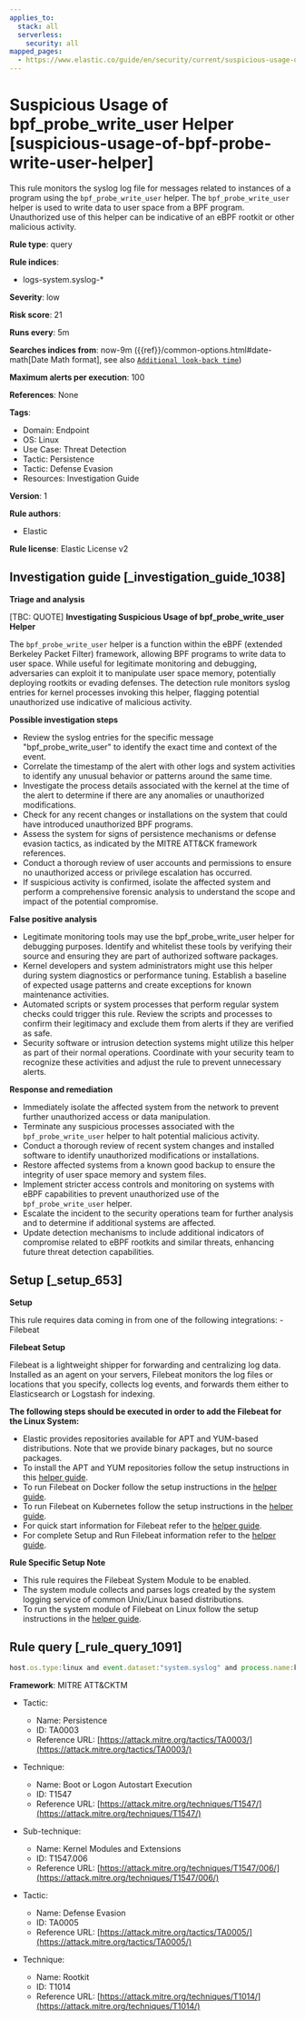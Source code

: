 ```yaml
---
applies_to:
  stack: all
  serverless:
    security: all
mapped_pages:
  - https://www.elastic.co/guide/en/security/current/suspicious-usage-of-bpf-probe-write-user-helper.html
---
```


# Suspicious Usage of bpf_probe_write_user Helper [suspicious-usage-of-bpf-probe-write-user-helper]

This rule monitors the syslog log file for messages related to instances of a program using the `bpf_probe_write_user` helper. The `bpf_probe_write_user` helper is used to write data to user space from a BPF program. Unauthorized use of this helper can be indicative of an eBPF rootkit or other malicious activity.

**Rule type**: query

**Rule indices**:

* logs-system.syslog-*

**Severity**: low

**Risk score**: 21

**Runs every**: 5m

**Searches indices from**: now-9m ({{ref}}/common-options.html#date-math[Date Math format], see also [`Additional look-back time`](docs-content://solutions/security/detect-and-alert/create-detection-rule.md#rule-schedule))

**Maximum alerts per execution**: 100

**References**: None

**Tags**:

* Domain: Endpoint
* OS: Linux
* Use Case: Threat Detection
* Tactic: Persistence
* Tactic: Defense Evasion
* Resources: Investigation Guide

**Version**: 1

**Rule authors**:

* Elastic

**Rule license**: Elastic License v2

## Investigation guide [_investigation_guide_1038]

**Triage and analysis**

[TBC: QUOTE]
**Investigating Suspicious Usage of bpf_probe_write_user Helper**

The `bpf_probe_write_user` helper is a function within the eBPF (extended Berkeley Packet Filter) framework, allowing BPF programs to write data to user space. While useful for legitimate monitoring and debugging, adversaries can exploit it to manipulate user space memory, potentially deploying rootkits or evading defenses. The detection rule monitors syslog entries for kernel processes invoking this helper, flagging potential unauthorized use indicative of malicious activity.

**Possible investigation steps**

* Review the syslog entries for the specific message "bpf_probe_write_user" to identify the exact time and context of the event.
* Correlate the timestamp of the alert with other logs and system activities to identify any unusual behavior or patterns around the same time.
* Investigate the process details associated with the kernel at the time of the alert to determine if there are any anomalies or unauthorized modifications.
* Check for any recent changes or installations on the system that could have introduced unauthorized BPF programs.
* Assess the system for signs of persistence mechanisms or defense evasion tactics, as indicated by the MITRE ATT&CK framework references.
* Conduct a thorough review of user accounts and permissions to ensure no unauthorized access or privilege escalation has occurred.
* If suspicious activity is confirmed, isolate the affected system and perform a comprehensive forensic analysis to understand the scope and impact of the potential compromise.

**False positive analysis**

* Legitimate monitoring tools may use the bpf_probe_write_user helper for debugging purposes. Identify and whitelist these tools by verifying their source and ensuring they are part of authorized software packages.
* Kernel developers and system administrators might use this helper during system diagnostics or performance tuning. Establish a baseline of expected usage patterns and create exceptions for known maintenance activities.
* Automated scripts or system processes that perform regular system checks could trigger this rule. Review the scripts and processes to confirm their legitimacy and exclude them from alerts if they are verified as safe.
* Security software or intrusion detection systems might utilize this helper as part of their normal operations. Coordinate with your security team to recognize these activities and adjust the rule to prevent unnecessary alerts.

**Response and remediation**

* Immediately isolate the affected system from the network to prevent further unauthorized access or data manipulation.
* Terminate any suspicious processes associated with the `bpf_probe_write_user` helper to halt potential malicious activity.
* Conduct a thorough review of recent system changes and installed software to identify unauthorized modifications or installations.
* Restore affected systems from a known good backup to ensure the integrity of user space memory and system files.
* Implement stricter access controls and monitoring on systems with eBPF capabilities to prevent unauthorized use of the `bpf_probe_write_user` helper.
* Escalate the incident to the security operations team for further analysis and to determine if additional systems are affected.
* Update detection mechanisms to include additional indicators of compromise related to eBPF rootkits and similar threats, enhancing future threat detection capabilities.


## Setup [_setup_653]

**Setup**

This rule requires data coming in from one of the following integrations: - Filebeat

**Filebeat Setup**

Filebeat is a lightweight shipper for forwarding and centralizing log data. Installed as an agent on your servers, Filebeat monitors the log files or locations that you specify, collects log events, and forwards them either to Elasticsearch or Logstash for indexing.

**The following steps should be executed in order to add the Filebeat for the Linux System:**

* Elastic provides repositories available for APT and YUM-based distributions. Note that we provide binary packages, but no source packages.
* To install the APT and YUM repositories follow the setup instructions in this [helper guide](beats://docs/reference/filebeat/setup-repositories.md).
* To run Filebeat on Docker follow the setup instructions in the [helper guide](beats://docs/reference/filebeat/running-on-docker.md).
* To run Filebeat on Kubernetes follow the setup instructions in the [helper guide](beats://docs/reference/filebeat/running-on-kubernetes.md).
* For quick start information for Filebeat refer to the [helper guide](https://www.elastic.co/guide/en/beats/filebeat/8.11/filebeat-installation-configuration.html).
* For complete Setup and Run Filebeat information refer to the [helper guide](beats://docs/reference/filebeat/setting-up-running.md).

**Rule Specific Setup Note**

* This rule requires the Filebeat System Module to be enabled.
* The system module collects and parses logs created by the system logging service of common Unix/Linux based distributions.
* To run the system module of Filebeat on Linux follow the setup instructions in the [helper guide](beats://docs/reference/filebeat/filebeat-module-system.md).


## Rule query [_rule_query_1091]

```js
host.os.type:linux and event.dataset:"system.syslog" and process.name:kernel and message:"bpf_probe_write_user"
```

**Framework**: MITRE ATT&CKTM

* Tactic:

    * Name: Persistence
    * ID: TA0003
    * Reference URL: [https://attack.mitre.org/tactics/TA0003/](https://attack.mitre.org/tactics/TA0003/)

* Technique:

    * Name: Boot or Logon Autostart Execution
    * ID: T1547
    * Reference URL: [https://attack.mitre.org/techniques/T1547/](https://attack.mitre.org/techniques/T1547/)

* Sub-technique:

    * Name: Kernel Modules and Extensions
    * ID: T1547.006
    * Reference URL: [https://attack.mitre.org/techniques/T1547/006/](https://attack.mitre.org/techniques/T1547/006/)

* Tactic:

    * Name: Defense Evasion
    * ID: TA0005
    * Reference URL: [https://attack.mitre.org/tactics/TA0005/](https://attack.mitre.org/tactics/TA0005/)

* Technique:

    * Name: Rootkit
    * ID: T1014
    * Reference URL: [https://attack.mitre.org/techniques/T1014/](https://attack.mitre.org/techniques/T1014/)



